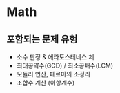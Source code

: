 # Math

## 포함되는 문제 유형

- 소수 판정 & 에라토스테네스 체
- 최대공약수(GCD) / 최소공배수(LCM)
- 모듈러 연산, 페르마의 소정리
- 조합수 계산 (이항계수)  


